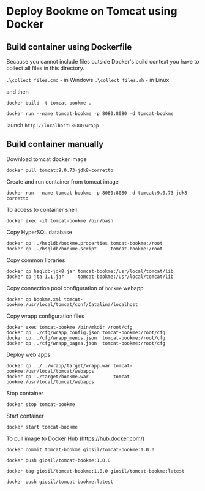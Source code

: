 # Deploy Bookme on Tomcat using Docker

## Build container using Dockerfile

Because you cannot include files outside Docker's build context you have to collect all files in this directory.

`.\collect_files.cmd` - in Windows
`.\collect_files.sh`  - in Linux

and then

`docker build -t tomcat-bookme .`

`docker run --name tomcat-bookme -p 8080:8080 -d tomcat-bookme`

launch `http://localhost:8080/wrapp`

## Build container manually

Download tomcat docker image

```
docker pull tomcat:9.0.73-jdk8-corretto
```

Create and run container from tomcat image

```
docker run --name tomcat-bookme -p 8080:8080 -d tomcat:9.0.73-jdk8-corretto
```

To access to container shell

```
docker exec -it tomcat-bookme /bin/bash
```

Copy HyperSQL database

```
docker cp ../hsqldb/bookme.properties tomcat-bookme:/root
docker cp ../hsqldb/bookme.script     tomcat-bookme:/root
```

Copy common libraries

```
docker cp hsqldb-jdk8.jar tomcat-bookme:/usr/local/tomcat/lib
docker cp jta-1.1.jar     tomcat-bookme:/usr/local/tomcat/lib
```

Copy connection pool configuration of `bookme` webapp

```
docker cp bookme.xml tomcat-bookme:/usr/local/tomcat/conf/Catalina/localhost
```

Copy wrapp configuration files

```
docker exec tomcat-bookme /bin/mkdir /root/cfg
docker cp ../cfg/wrapp_config.json tomcat-bookme:/root/cfg
docker cp ../cfg/wrapp_menus.json  tomcat-bookme:/root/cfg
docker cp ../cfg/wrapp_pages.json  tomcat-bookme:/root/cfg
```

Deploy web apps

```
docker cp ../../wrapp/target/wrapp.war tomcat-bookme:/usr/local/tomcat/webapps
docker cp ../target/bookme.war         tomcat-bookme:/usr/local/tomcat/webapps
```

Stop container

```
docker stop tomcat-bookme
```

Start container

```
docker start tomcat-bookme
```

To pull image to Docker Hub (https://hub.docker.com/)

```
docker commit tomcat-bookme giosil/tomcat-bookme:1.0.0

docker push giosil/tomcat-bookme:1.0.0

docker tag giosil/tomcat-bookme:1.0.0 giosil/tomcat-bookme:latest

docker push giosil/tomcat-bookme:latest
```

